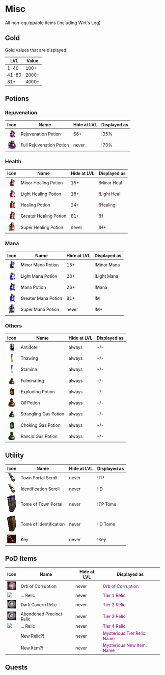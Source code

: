 # Misc

All non-equippable items (including Wirt's Leg)

## Gold

Gold values that are displayed:

| LVL | Value |
| --- | --- |
| 1-40 | 100+ |
| 41-80| 2000+|
| 81+ | 4000+ |

## Potions

### Rejuvenation

| Icon | Name | Hide at LVL | Displayed as |
| --- | --- | --- | --- |
| ![](icons/Rejuv.gif) | Rejuvenation Potion | 66+ | <span class="d2" style="color: purple">!</span><span class="d2">35%</span> |
| ![](icons/Fullrejuv.gif) | Full Rejuvenation Potion | never | <span class="d2" style="color: purple">!</span><span class="d2">70%</span> |

### Health

| Icon | Name | Hide at LVL | Displayed as |
| --- | --- | --- | --- |
| ![](icons/Minorhealing.gif) | Minor Healing Potion | 15+ | <span class="d2" style="color: red">!</span><span class="d2">Minor Heal</span> |
| ![](icons/Lighthealing.gif) | Light Healing Potion | 18+ | <span class="d2" style="color: red">!</span><span class="d2">Light Heal</span> |
| ![](icons/Healing.gif) | Healing Potion | 24+ | <span class="d2" style="color: red">!</span><span class="d2">Healing</span> |
| ![](icons/Greaterhealing.gif) | Greater Healing Potion | 81+ | <span class="d2" style="color: red">!</span><span class="d2">H</span> |
| ![](icons/Superhealing.gif) | Super Healing Potion | never | <span class="d2" style="color: red">!</span><span class="d2">H+</span> |

### Mana

| Icon | Name | Hide at LVL | Displayed as |
| --- | --- | --- | --- |
| ![](icons/Minormana.gif) | Minor Mana Potion | 15+ | <span class="d2" style="color: blue">!</span><span class="d2">Minor Mana</span> |
| ![](icons/Lightmana.gif) | Light Mana Potion | 20+ | <span class="d2" style="color: blue">!</span><span class="d2">Light Mana</span> |
| ![](icons/Mana.gif) | Mana Potion | 26+ | <span class="d2" style="color: blue">!</span><span class="d2">Mana</span> |
| ![](icons/Greatermana.gif) | Greater Mana Potion | 81+ | <span class="d2" style="color: blue">!</span><span class="d2">M</span> |
| ![](icons/Supermana.gif) | Super Mana Potion | never | <span class="d2" style="color: blue">!</span><span class="d2">M+</span> |

### Others

| Icon | Name | Hide at LVL | Displayed as |
| --- | --- | --- | --- |
| ![](icons/Antidote.gif) | Antidote | always | -/- |
| ![](icons/Thawing.gif) | Thawing | always | -/- |
| ![](icons/Stamina.gif) | Stamina | always | -/- |
| ![](icons/Fulminatingpotion.gif) | Fulminating | always | -/- |
| ![](icons/Explodingpotion.gif) | Exploding Potion | always | -/- |
| ![](icons/Oilpotion.gif) | Oil Potion | always | -/- |
| ![](icons/Stranglinggaspotion.gif) | Strangling Gas Potion | always | -/- |
| ![](icons/Chokinggaspotion.gif) | Choking Gas Potion | always | -/- |
| ![](icons/Rancidgaspotion.gif) | Rancid Gas Potion | always | -/- |

## Utility

| Icon | Name | Hide at LVL | Displayed as |
| --- | --- | --- | --- |
| ![](icons/scrolltp.gif) | Town Portal Scroll | never | <span class="d2" style="color: green">!</span><span class="d2">TP</span> |
| ![](icons/scrollid.gif) | Identification Scroll | never | <span class="d2" style="color: green">!</span><span class="d2">ID</span> |
| ![](icons/tometp.gif) | Tome of Town Portal | never | <span class="d2" style="color: green">!</span><span class="d2">TP Tome</span> |
| ![](icons/tomeid.gif) | Tome of Identification | never | <span class="d2" style="color: green">!</span><span class="d2">ID Tome</span> |
| ![](icons/key.gif) | Key | never | <span class="d2" style="color: green">!</span><span class="d2">Key</span> |

## PoD Items

| Icon | Name | Hide at LVL | Displayed as |
| --- | --- | --- | --- |
| ![](icons/ooc.png) | Orb of Corruption | never | <span class="d2" style="color: purple">Orb of Corruption</span> |
| ![](icons/t1.png) | ... Relic | never | <span class="d2" style="color: purple">Tier 1 Relic</span> |
| ![](icons/t2.png) | Dark Cavern Relic | never | <span class="d2" style="color: purple">Tier 2 Relic</span> |
| ![](icons/t3.png) | Abondoned Precinct Relic | never | <span class="d2" style="color: purple">Tier 3 Relic</span> |
| ![](icons/t4.png) | ... Relic | never | <span class="d2" style="color: purple">Tier 4 Relic</span> |
| ![]() | New Relic?! | never | <span class="d2" style="color: purple">Mysterious Tier Relic: Name</span> |
| ![]() | New Item?! | never | <span class="d2" style="color: purple">Mysterious New Item: Name</span> |

## Quests